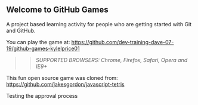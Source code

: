 ## Welcome to GitHub Games

A project based learning activity for people who are getting started with Git and GitHub.

You can play the game at: https://github.com/dev-training-dave-07-19/github-games-kylelprice01

>> _*SUPPORTED BROWSERS*: Chrome, Firefox, Safari, Opera and IE9+_

This fun open source game was cloned from: https://github.com/jakesgordon/javascript-tetris

Testing the approval process

